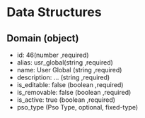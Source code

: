 # Data Structures

## Domain (object)
+ id: 46(number ,required)
+ alias: usr_global(string ,required)
+ name: User Global (string ,required)
+ description: ... (string ,required)
+ is_editable: false (boolean ,required)
+ is_removable: false (boolean ,required)
+ is_active: true (boolean ,required)
+ pso_type (Pso Type, optional, fixed-type)
